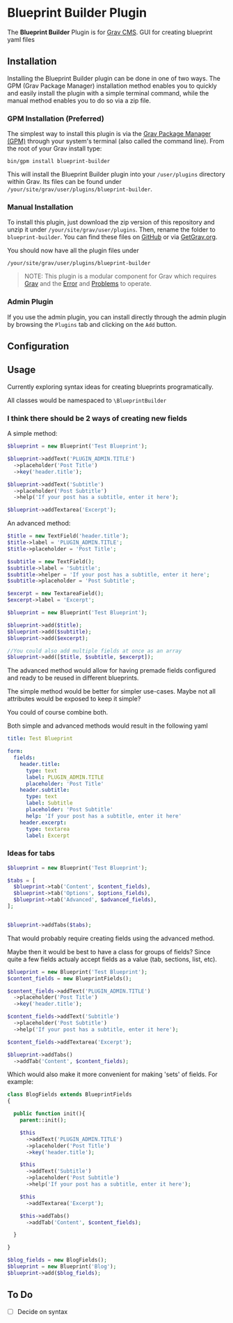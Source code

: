 # Blueprint Builder Plugin

The **Blueprint Builder** Plugin is for [Grav CMS](http://github.com/getgrav/grav). GUI for creating blueprint yaml files

## Installation

Installing the Blueprint Builder plugin can be done in one of two ways. The GPM (Grav Package Manager) installation method enables you to quickly and easily install the plugin with a simple terminal command, while the manual method enables you to do so via a zip file.

### GPM Installation (Preferred)

The simplest way to install this plugin is via the [Grav Package Manager (GPM)](http://learn.getgrav.org/advanced/grav-gpm) through your system's terminal (also called the command line).  From the root of your Grav install type:

    bin/gpm install blueprint-builder

This will install the Blueprint Builder plugin into your `/user/plugins` directory within Grav. Its files can be found under `/your/site/grav/user/plugins/blueprint-builder`.

### Manual Installation

To install this plugin, just download the zip version of this repository and unzip it under `/your/site/grav/user/plugins`. Then, rename the folder to `blueprint-builder`. You can find these files on [GitHub](https://github.com/andrewscofield/grav-plugin-blueprint-builder) or via [GetGrav.org](http://getgrav.org/downloads/plugins#extras).

You should now have all the plugin files under

    /your/site/grav/user/plugins/blueprint-builder
	
> NOTE: This plugin is a modular component for Grav which requires [Grav](http://github.com/getgrav/grav) and the [Error](https://github.com/getgrav/grav-plugin-error) and [Problems](https://github.com/getgrav/grav-plugin-problems) to operate.

### Admin Plugin

If you use the admin plugin, you can install directly through the admin plugin by browsing the `Plugins` tab and clicking on the `Add` button.

## Configuration

## Usage

Currently exploring syntax ideas for creating blueprints programatically. 

All classes would be namespaced to `\BlueprintBuilder`


### I think there should be 2 ways of creating new fields 

A simple method:
```php
$blueprint = new Blueprint('Test Blueprint');

$blueprint->addText('PLUGIN_ADMIN.TITLE')
  ->placeholder('Post Title')
  ->key('header.title');

$blueprint->addText('Subtitle')
  ->placeholder('Post Subtitle')
  ->help('If your post has a subtitle, enter it here');

$blueprint->addTextarea('Excerpt');
```

An advanced method:
```php
$title = new TextField('header.title');
$title->label = 'PLUGIN_ADMIN.TITLE';
$title->placeholder = 'Post Title';

$subtitle = new TextField();
$subtitle->label = 'Subtitle';
$subtitle->helper = 'If your post has a subtitle, enter it here';
$subtitle->placeholder = 'Post Subtitle';

$excerpt = new TextareaField();
$excerpt->label = 'Excerpt';

$blueprint = new Blueprint('Test Blueprint');

$blueprint->add($title);
$blueprint->add($subtitle);
$blueprint->add($excerpt);

//You could also add multiple fields at once as an array
$blueprint->add([$title, $subtitle, $excerpt]);
```

The advanced method would allow for having premade fields configured and ready to be reused in different blueprints. 

The simple method would be better for simpler use-cases. Maybe not all attributes would be exposed to keep it simple?

You could of course combine both.

Both simple and advanced methods would result in the following yaml
```yaml
title: Test Blueprint

form:
  fields:
    header.title:
      type: text
      label: PLUGIN_ADMIN.TITLE
      placeholder: 'Post Title'
    header.subtitle:
      type: text
      label: Subtitle
      placeholder: 'Post Subtitle'
      help: 'If your post has a subtitle, enter it here'
    header.excerpt:
      type: textarea
      label: Excerpt
```

### Ideas for tabs
```php
$blueprint = new Blueprint('Test Blueprint');

$tabs = [
  $blueprint->tab('Content', $content_fields),
  $blueprint->tab('Options', $options_fields),
  $blueprint->tab('Advanced', $advanced_fields),
];


$blueprint->addTabs($tabs);
```

That would probably require creating fields using the advanced method. 

Maybe then it would be best to have a class for groups of fields? Since quite a few fields actualy accept fields as a value (tab, sections, list, etc).

```php
$blueprint = new Blueprint('Test Blueprint');
$content_fields = new BlueprintFields();

$content_fields->addText('PLUGIN_ADMIN.TITLE')
  ->placeholder('Post Title')
  ->key('header.title');

$content_fields->addText('Subtitle')
  ->placeholder('Post Subtitle')
  ->help('If your post has a subtitle, enter it here');

$content_fields->addTextarea('Excerpt');

$blueprint->addTabs()
  ->addTab('Content', $content_fields);
```

Which would also make it more convenient for making 'sets' of fields. For example: 

```php
class BlogFields extends BlueprintFields 
{

  public function init(){
    parent::init();

    $this
      ->addText('PLUGIN_ADMIN.TITLE')
      ->placeholder('Post Title')
      ->key('header.title');

    $this
      ->addText('Subtitle')
      ->placeholder('Post Subtitle')
      ->help('If your post has a subtitle, enter it here');

    $this
      ->addTextarea('Excerpt');

    $this->addTabs()
      ->addTab('Content', $content_fields);

  }

}

$blog_fields = new BlogFields();
$blueprint = new Blueprint('Blog');
$blueprint->add($blog_fields);
```

## To Do

- [ ] Decide on syntax

